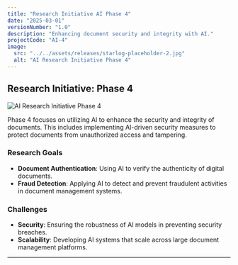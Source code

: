 ```yaml
---
title: "Research Initiative AI Phase 4"
date: "2025-03-01"
versionNumber: "1.0"
description: "Enhancing document security and integrity with AI."
projectCode: "AI-4"
image:
  src: "../../assets/releases/starlog-placeholder-2.jpg"
  alt: "AI Research Initiative Phase 4"
---
```


## Research Initiative: Phase 4

![AI Research Initiative Phase 4](../../assets/releases/starlog-placeholder-2.jpg)

Phase 4 focuses on utilizing AI to enhance the security and integrity of documents. This includes implementing AI-driven security measures to protect documents from unauthorized access and tampering.

### Research Goals

- **Document Authentication**: Using AI to verify the authenticity of digital documents.
- **Fraud Detection**: Applying AI to detect and prevent fraudulent activities in document management systems.

### Challenges

- **Security**: Ensuring the robustness of AI models in preventing security breaches.
- **Scalability**: Developing AI systems that scale across large document management platforms.

---
